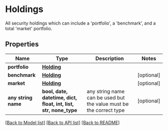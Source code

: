 # Holdings

All security holdings which can include a 'portfolio', a 'benchmark', and a total 'market' portfolio.

## Properties
Name | Type | Description | Notes
------------ | ------------- | ------------- | -------------
**portfolio** | [**Holding**](Holding.md) |  | 
**benchmark** | [**Holding**](Holding.md) |  | [optional] 
**market** | [**Holding**](Holding.md) |  | [optional] 
**any string name** | **bool, date, datetime, dict, float, int, list, str, none_type** | any string name can be used but the value must be the correct type | [optional]

[[Back to Model list]](../README.md#documentation-for-models) [[Back to API list]](../README.md#documentation-for-api-endpoints) [[Back to README]](../README.md)


